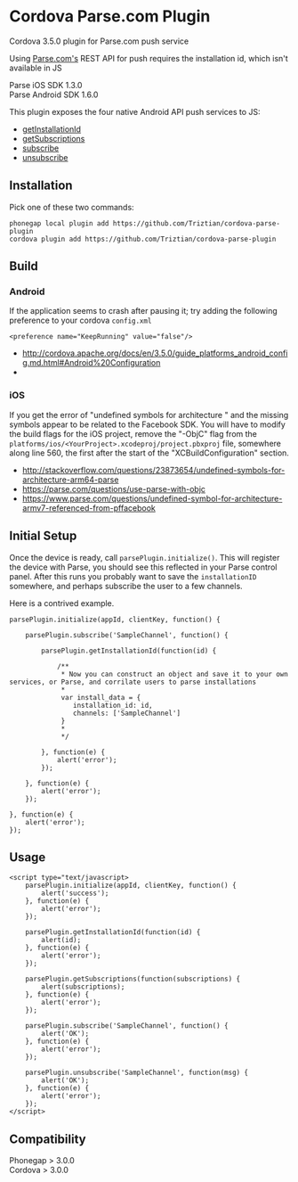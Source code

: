Cordova Parse.com Plugin
=========================

Cordova 3.5.0 plugin for Parse.com push service

Using [Parse.com's](http://parse.com) REST API for push requires the installation id, which isn't available in JS

Parse iOS SDK 1.3.0  
Parse Android SDK 1.6.0  

This plugin exposes the four native Android API push services to JS:

* <a href="https://www.parse.com/docs/android/api/com/parse/ParseInstallation.html#getInstallationId()">getInstallationId</a>
* <a href="https://www.parse.com/docs/android/api/com/parse/PushService.html#getSubscriptions(android.content.Context)">getSubscriptions</a>
* <a href="https://www.parse.com/docs/android/api/com/parse/PushService.html#subscribe(android.content.Context, java.lang.String, java.lang.Class, int)">subscribe</a>
* <a href="https://www.parse.com/docs/android/api/com/parse/PushService.html#unsubscribe(android.content.Context, java.lang.String)">unsubscribe</a>

Installation
------------

Pick one of these two commands:

```
phonegap local plugin add https://github.com/Triztian/cordova-parse-plugin
cordova plugin add https://github.com/Triztian/cordova-parse-plugin
```

## Build

### Android

If the application seems to crash after pausing it; try adding the following preference to your cordova `config.xml`
```
<preference name="KeepRunning" value="false"/>
```

 * http://cordova.apache.org/docs/en/3.5.0/guide_platforms_android_config.md.html#Android%20Configuration
 * 

### iOS

If you get the error of "undefined symbols for architecture <architecture>" and the missing symbols appear to be related to 
the Facebook SDK. You will have to modify the build flags for the iOS project, remove the "-ObjC" flag from
the `platforms/ios/<YourProject>.xcodeproj/project.pbxproj` file, somewhere along line 560, the first after the start of the
"XCBuildConfiguration" section.

 * http://stackoverflow.com/questions/23873654/undefined-symbols-for-architecture-arm64-parse
 * https://parse.com/questions/use-parse-with-objc
 * https://www.parse.com/questions/undefined-symbol-for-architecture-armv7-referenced-from-pffacebook


Initial Setup
-------------

Once the device is ready, call ```parsePlugin.initialize()```. This will register the device with Parse, 
you should see this reflected in your Parse control panel. After this runs you probably want to save the 
`installationID` somewhere, and perhaps subscribe the user to a few channels. 

Here is a contrived example.

```
parsePlugin.initialize(appId, clientKey, function() {

	parsePlugin.subscribe('SampleChannel', function() {
		
		parsePlugin.getInstallationId(function(id) {
		
			/**
			 * Now you can construct an object and save it to your own services, or Parse, and corrilate users to parse installations
			 * 
			 var install_data = {
			  	installation_id: id,
			  	channels: ['SampleChannel']
			 }
			 *
			 */

		}, function(e) {
			alert('error');
		});

	}, function(e) {
		alert('error');
	});
	
}, function(e) {
	alert('error');
});

```


Usage
-----
```
<script type="text/javascript>
	parsePlugin.initialize(appId, clientKey, function() {
		alert('success');
	}, function(e) {
		alert('error');
	});
  
	parsePlugin.getInstallationId(function(id) {
		alert(id);
	}, function(e) {
		alert('error');
	});
	
	parsePlugin.getSubscriptions(function(subscriptions) {
		alert(subscriptions);
	}, function(e) {
		alert('error');
	});
	
	parsePlugin.subscribe('SampleChannel', function() {
		alert('OK');
	}, function(e) {
		alert('error');
	});
	
	parsePlugin.unsubscribe('SampleChannel', function(msg) {
		alert('OK');
	}, function(e) {
		alert('error');
	});
</script>
```

Compatibility
-------------
Phonegap > 3.0.0  
Cordova > 3.0.0
